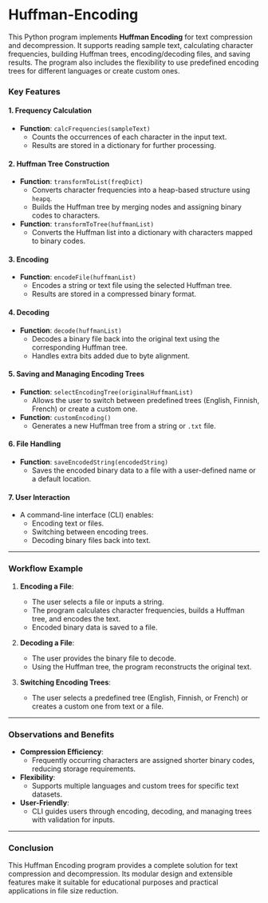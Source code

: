 # Huffman-Encoding
This Python program implements **Huffman Encoding** for text compression and decompression. It supports reading sample text, calculating character frequencies, building Huffman trees, encoding/decoding files, and saving results. The program also includes the flexibility to use predefined encoding trees for different languages or create custom ones.


### Key Features

#### 1. Frequency Calculation
- **Function**: `calcFrequencies(sampleText)`
  - Counts the occurrences of each character in the input text.
  - Results are stored in a dictionary for further processing.

#### 2. Huffman Tree Construction
- **Function**: `transformToList(freqDict)`
  - Converts character frequencies into a heap-based structure using `heapq`.
  - Builds the Huffman tree by merging nodes and assigning binary codes to characters.
- **Function**: `transformToTree(huffmanList)`
  - Converts the Huffman list into a dictionary with characters mapped to binary codes.

#### 3. Encoding
- **Function**: `encodeFile(huffmanList)`
  - Encodes a string or text file using the selected Huffman tree.
  - Results are stored in a compressed binary format.

#### 4. Decoding
- **Function**: `decode(huffmanList)`
  - Decodes a binary file back into the original text using the corresponding Huffman tree.
  - Handles extra bits added due to byte alignment.

#### 5. Saving and Managing Encoding Trees
- **Function**: `selectEncodingTree(originalHuffmanList)`
  - Allows the user to switch between predefined trees (English, Finnish, French) or create a custom one.
- **Function**: `customEncoding()`
  - Generates a new Huffman tree from a string or `.txt` file.

#### 6. File Handling
- **Function**: `saveEncodedString(encodedString)`
  - Saves the encoded binary data to a file with a user-defined name or a default location.

#### 7. User Interaction
- A command-line interface (CLI) enables:
  - Encoding text or files.
  - Switching between encoding trees.
  - Decoding binary files back into text.

---

### Workflow Example

1. **Encoding a File**:
   - The user selects a file or inputs a string.
   - The program calculates character frequencies, builds a Huffman tree, and encodes the text.
   - Encoded binary data is saved to a file.

2. **Decoding a File**:
   - The user provides the binary file to decode.
   - Using the Huffman tree, the program reconstructs the original text.

3. **Switching Encoding Trees**:
   - The user selects a predefined tree (English, Finnish, or French) or creates a custom one from text or a file.

---

### Observations and Benefits

- **Compression Efficiency**:
  - Frequently occurring characters are assigned shorter binary codes, reducing storage requirements.
- **Flexibility**:
  - Supports multiple languages and custom trees for specific text datasets.
- **User-Friendly**:
  - CLI guides users through encoding, decoding, and managing trees with validation for inputs.

---

### Conclusion

This Huffman Encoding program provides a complete solution for text compression and decompression. Its modular design and extensible features make it suitable for educational purposes and practical applications in file size reduction.
